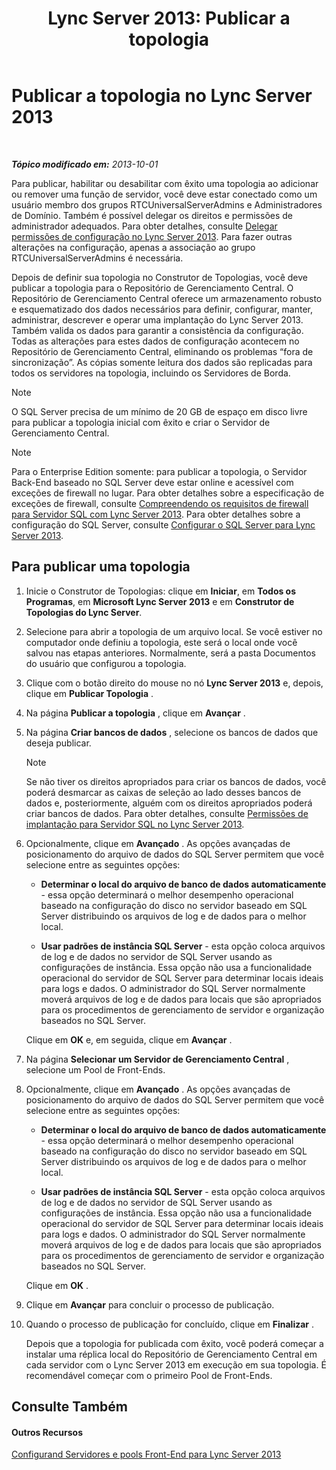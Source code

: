 ﻿---
title: 'Lync Server 2013: Publicar a topologia'
TOCTitle: Publicar a topologia
ms:assetid: 3b5a744b-b3a8-4538-a55e-e2e4f72dff47
ms:mtpsurl: https://technet.microsoft.com/pt-br/library/Gg425880(v=OCS.15)
ms:contentKeyID: 49306433
ms.date: 05/19/2016
mtps_version: v=OCS.15
ms.translationtype: HT
---

# Publicar a topologia no Lync Server 2013

 

_**Tópico modificado em:** 2013-10-01_

Para publicar, habilitar ou desabilitar com êxito uma topologia ao adicionar ou remover uma função de servidor, você deve estar conectado como um usuário membro dos grupos RTCUniversalServerAdmins e Administradores de Domínio. Também é possível delegar os direitos e permissões de administrador adequados. Para obter detalhes, consulte [Delegar permissões de configuração no Lync Server 2013](lync-server-2013-delegate-setup-permissions.md). Para fazer outras alterações na configuração, apenas a associação ao grupo RTCUniversalServerAdmins é necessária.

Depois de definir sua topologia no Construtor de Topologias, você deve publicar a topologia para o Repositório de Gerenciamento Central. O Repositório de Gerenciamento Central oferece um armazenamento robusto e esquematizado dos dados necessários para definir, configurar, manter, administrar, descrever e operar uma implantação do Lync Server 2013. Também valida os dados para garantir a consistência da configuração. Todas as alterações para estes dados de configuração acontecem no Repositório de Gerenciamento Central, eliminando os problemas “fora de sincronização”. As cópias somente leitura dos dados são replicadas para todos os servidores na topologia, incluindo os Servidores de Borda.

> [!note]  
> O SQL Server precisa de um mínimo de 20 GB de espaço em disco livre para publicar a topologia inicial com êxito e criar o Servidor de Gerenciamento Central.

> [!note]  
> Para o Enterprise Edition somente: para publicar a topologia, o Servidor Back-End baseado no SQL Server deve estar online e acessível com exceções de firewall no lugar. Para obter detalhes sobre a especificação de exceções de firewall, consulte <a href="lync-server-2013-understanding-firewall-requirements-for-sql-server.md">Compreendendo os requisitos de firewall para Servidor SQL com Lync Server 2013</a>. Para obter detalhes sobre a configuração do SQL Server, consulte <a href="lync-server-2013-configure-sql-server-for-lync-server.md">Configurar o SQL Server para Lync Server 2013</a>.

## Para publicar uma topologia

1.  Inicie o Construtor de Topologias: clique em **Iniciar**, em **Todos os Programas**, em **Microsoft Lync Server 2013** e em **Construtor de Topologias do Lync Server**.

2.  Selecione para abrir a topologia de um arquivo local. Se você estiver no computador onde definiu a topologia, este será o local onde você salvou nas etapas anteriores. Normalmente, será a pasta Documentos do usuário que configurou a topologia.

3.  Clique com o botão direito do mouse no nó **Lync Server 2013** e, depois, clique em **Publicar Topologia** .

4.  Na página **Publicar a topologia** , clique em **Avançar** .

5.  Na página **Criar bancos de dados** , selecione os bancos de dados que deseja publicar.
    
    > [!note]  
    > Se não tiver os direitos apropriados para criar os bancos de dados, você poderá desmarcar as caixas de seleção ao lado desses bancos de dados e, posteriormente, alguém com os direitos apropriados poderá criar bancos de dados. Para obter detalhes, consulte <a href="lync-server-2013-deployment-permissions-for-sql-server.md">Permissões de implantação para Servidor SQL no Lync Server 2013</a>.

6.  Opcionalmente, clique em **Avançado** . As opções avançadas de posicionamento do arquivo de dados do SQL Server permitem que você selecione entre as seguintes opções:
    
      - **Determinar o local do arquivo de banco de dados automaticamente** - essa opção determinará o melhor desempenho operacional baseado na configuração do disco no servidor baseado em SQL Server distribuindo os arquivos de log e de dados para o melhor local.
    
      - **Usar padrões de instância SQL Server** - esta opção coloca arquivos de log e de dados no servidor de SQL Server usando as configurações de instância. Essa opção não usa a funcionalidade operacional do servidor de SQL Server para determinar locais ideais para logs e dados. O administrador do SQL Server normalmente moverá arquivos de log e de dados para locais que são apropriados para os procedimentos de gerenciamento de servidor e organização baseados no SQL Server.
    
    Clique em **OK** e, em seguida, clique em **Avançar** .

7.  Na página **Selecionar um Servidor de Gerenciamento Central** , selecione um Pool de Front-Ends.

8.  Opcionalmente, clique em **Avançado** . As opções avançadas de posicionamento do arquivo de dados do SQL Server permitem que você selecione entre as seguintes opções:
    
      - **Determinar o local do arquivo de banco de dados automaticamente** - essa opção determinará o melhor desempenho operacional baseado na configuração do disco no servidor baseado em SQL Server distribuindo os arquivos de log e de dados para o melhor local.
    
      - **Usar padrões de instância SQL Server** - esta opção coloca arquivos de log e de dados no servidor de SQL Server usando as configurações de instância. Essa opção não usa a funcionalidade operacional do servidor de SQL Server para determinar locais ideais para logs e dados. O administrador do SQL Server normalmente moverá arquivos de log e de dados para locais que são apropriados para os procedimentos de gerenciamento de servidor e organização baseados no SQL Server.
    
    Clique em **OK** .

9.  Clique em **Avançar** para concluir o processo de publicação.

10. Quando o processo de publicação for concluído, clique em **Finalizar** .
    
    Depois que a topologia for publicada com êxito, você poderá começar a instalar uma réplica local do Repositório de Gerenciamento Central em cada servidor com o Lync Server 2013 em execução em sua topologia. É recomendável começar com o primeiro Pool de Front-Ends.

## Consulte Também

#### Outros Recursos

[Configurand Servidores e pools Front-End para Lync Server 2013](lync-server-2013-setting-up-front-end-servers-and-front-end-pools.md)

